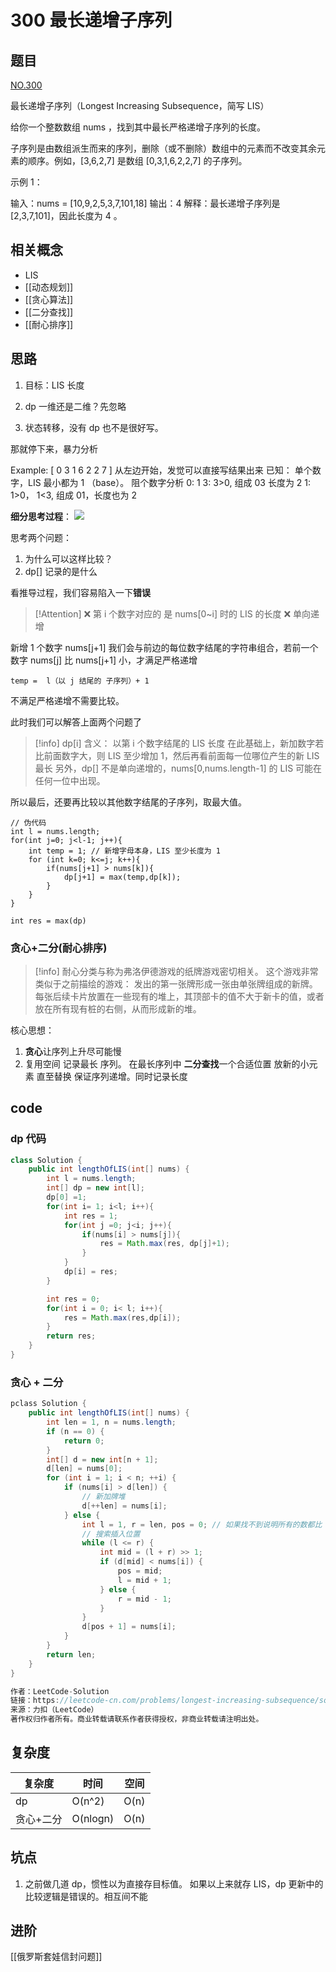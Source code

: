 # 300 最长递增子序列
## 题目
[NO.300](https://leetcode-cn.com/problems/longest-increasing-subsequence/)

最长递增子序列（Longest Increasing Subsequence，简写 LIS）

给你一个整数数组 nums ，找到其中最长严格递增子序列的长度。

子序列是由数组派生而来的序列，删除（或不删除）数组中的元素而不改变其余元素的顺序。例如，[3,6,2,7] 是数组 [0,3,1,6,2,2,7] 的子序列。

示例 1：

输入：nums = [10,9,2,5,3,7,101,18]
输出：4
解释：最长递增子序列是 [2,3,7,101]，因此长度为 4 。

## 相关概念
 - LIS
 - [[动态规划]]
 - [[贪心算法]]
 - [[二分查找]]
 - [[耐心排序]]

## 思路
1. 目标：LIS 长度

2. dp 一维还是二维？先忽略

3. 状态转移，没有 dp 也不是很好写。

那就停下来，暴力分析

Example: [ 0 3 1 6 2 2 7 ]
从左边开始，发觉可以直接写结果出来
已知：
单个数字，LIS 最小都为 1 （base）。
阻个数字分析
0: 1
3: 3>0, 组成 03 长度为 2
1: 1>0， 1<3, 组成 01，长度也为 2

**细分思考过程**：
![](http://zpengg.oss-cn-shenzhen.aliyuncs.com/img/1608176351eb1259.png)

思考两个问题：
1. 为什么可以这样比较？
2. dp[] 记录的是什么

看推导过程，我们容易陷入一下**错误**
> [!Attention]
> ❌ 第 i 个数字对应的 是 nums[0~i] 时的 LIS 的长度 
> ❌ 单向递增

新增 1 个数字 nums[j+1]
我们会与前边的每位数字结尾的字符串组合，若前一个数字 nums[j] 比 nums[j+1] 小，才满足严格递增
```
temp =  l（以 j 结尾的 子序列）+ 1
```
不满足严格递增不需要比较。

此时我们可以解答上面两个问题了
> [!info]
> dp[i] 含义： 以第 i 个数字结尾的 LIS 长度
> 在此基础上，新加数字若比前面数字大，则 LIS 至少增加 1，然后再看前面每一位哪位产生的新 LIS 最长
> 另外，dp[] 不是单向递增的，nums[0,nums.length-1] 的 LIS 可能在任何一位中出现。

所以最后，还要再比较以其他数字结尾的子序列，取最大值。

```
// 伪代码 
int l = nums.length;
for(int j=0; j<l-1; j++){
    int temp = 1; // 新增字母本身，LIS 至少长度为 1
    for (int k=0; k<=j; k++){
        if(nums[j+1] > nums[k]){ 
            dp[j+1] = max(temp,dp[k]);
        }
    }
}

int res = max(dp)
```
### 贪心+二分(耐心排序)

> [!info]
> 耐心分类与称为弗洛伊德游戏的纸牌游戏密切相关。 这个游戏非常类似于之前描绘的游戏：
发出的第一张牌形成一张由单张牌组成的新牌。
每张后续卡片放置在一些现有的堆上，其顶部卡的值不大于新卡的值，或者放在所有现有桩的右侧，从而形成新的堆。

核心思想：
1. **贪心**让序列上升尽可能慢
2. 复用空间 记录最长 序列。 在最长序列中 **二分查找**一个合适位置 放新的小元素 直至替换 保证序列递增。同时记录长度

## code
### dp 代码
```java
class Solution {
    public int lengthOfLIS(int[] nums) {
        int l = nums.length;
        int[] dp = new int[l];
        dp[0] =1;
        for(int i= 1; i<l; i++){
            int res = 1;
            for(int j =0; j<i; j++){
                if(nums[i] > nums[j]){
                    res = Math.max(res, dp[j]+1);
                }
            }
            dp[i] = res;
        }

        int res = 0;
        for(int i = 0; i< l; i++){
            res = Math.max(res,dp[i]);
        }
        return res;
    }
}
```
### 贪心 + 二分
```java
pclass Solution {
    public int lengthOfLIS(int[] nums) {
        int len = 1, n = nums.length;
        if (n == 0) {
            return 0;
        }
        int[] d = new int[n + 1];
        d[len] = nums[0];
        for (int i = 1; i < n; ++i) {
            if (nums[i] > d[len]) {
                // 新加牌堆
                d[++len] = nums[i];
            } else {
                int l = 1, r = len, pos = 0; // 如果找不到说明所有的数都比 nums[i] 大，此时要更新 d[1]，所以这里将 pos 设为 0
                // 搜索插入位置
                while (l <= r) {
                    int mid = (l + r) >> 1;
                    if (d[mid] < nums[i]) {
                        pos = mid;
                        l = mid + 1;
                    } else {
                        r = mid - 1;
                    }
                }
                d[pos + 1] = nums[i];
            }
        }
        return len;
    }
}

作者：LeetCode-Solution
链接：https://leetcode-cn.com/problems/longest-increasing-subsequence/solution/zui-chang-shang-sheng-zi-xu-lie-by-leetcode-soluti/
来源：力扣（LeetCode）
著作权归作者所有。商业转载请联系作者获得授权，非商业转载请注明出处。

```

## 复杂度
| 复杂度    | 时间     | 空间 |
|-----------|----------|------|
| dp        | O(n^2)   | O(n) |
| 贪心+二分 | O(nlogn) | O(n) |

## 坑点
1. 之前做几道 dp，惯性以为直接存目标值。
如果以上来就存 LIS，dp 更新中的比较逻辑是错误的。相互间不能

## 进阶
[[俄罗斯套娃信封问题]]